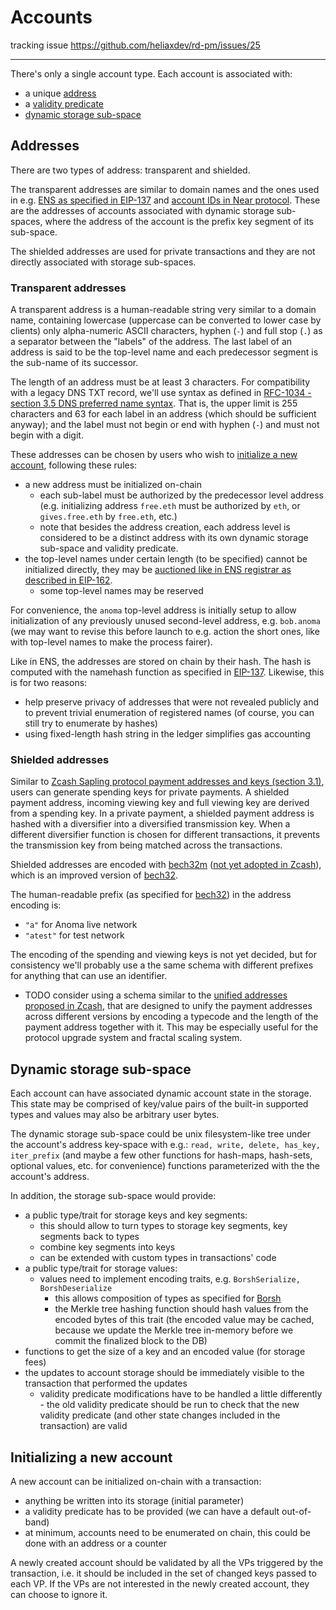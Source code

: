 # Accounts

tracking issue <https://github.com/heliaxdev/rd-pm/issues/25>

---

There's only a single account type. Each account is associated with:
- a unique [address](#addresses)
- a [validity predicate](./vp.md)
- [dynamic storage sub-space](#dynamic-storage-sub-space)

## Addresses

There are two types of address: transparent and shielded. 

The transparent addresses are similar to domain names and the ones used in e.g. [ENS as specified in EIP-137](https://eips.ethereum.org/EIPS/eip-137) and [account IDs in Near protocol](https://nomicon.io/DataStructures/Account.html). These are the addresses of accounts associated with dynamic storage sub-spaces, where the address of the account is the prefix key segment of its sub-space.

The shielded addresses are used for private transactions and they are not directly associated with storage sub-spaces.

### Transparent addresses

A transparent address is a human-readable string very similar to a domain name, containing lowercase (uppercase can be converted to lower case by clients) only alpha-numeric ASCII characters, hyphen (`-`) and full stop (`.`) as a separator between the "labels" of the address. The last label of an address is said to be the top-level name and each predecessor segment is the sub-name of its successor.

The length of an address must be at least 3 characters. For compatibility with a legacy DNS TXT record, we'll use syntax as defined in [RFC-1034 - section 3.5 DNS preferred name syntax](https://www.ietf.org/rfc/rfc1034.txt). That is, the upper limit is 255 characters and 63 for each label in an address (which should be sufficient anyway); and the label must not begin or end with hyphen (`-`) and must not begin with a digit.

These addresses can be chosen by users who wish to [initialize a new account](#initializing-a-new-account), following these rules:

- a new address must be initialized on-chain
  - each sub-label must be authorized by the predecessor level address (e.g. initializing address `free.eth` must be authorized by `eth`, or `gives.free.eth` by `free.eth`, etc.) 
  - note that besides the address creation, each address level is considered to be a distinct address with its own dynamic storage sub-space and validity predicate.
- the top-level names under certain length (to be specified) cannot be initialized directly, they may be [auctioned like in ENS registrar as described in EIP-162](https://eips.ethereum.org/EIPS/eip-162).
  - some top-level names may be reserved

For convenience, the `anoma` top-level address is initially setup to allow initialization of any previously unused second-level address, e.g. `bob.anoma` (we may want to revise this before launch to e.g. action the short ones, like with top-level names to make the process fairer).

Like in ENS, the addresses are stored on chain by their hash. The hash is computed with the namehash function as specified in [EIP-137](https://eips.ethereum.org/EIPS/eip-137#namehash-algorithm). Likewise, this is for two reasons:
- help preserve privacy of addresses that were not revealed publicly and to prevent trivial enumeration of registered names (of course, you can still try to enumerate by hashes)
- using fixed-length hash string in the ledger simplifies gas accounting

### Shielded addresses

Similar to [Zcash Sapling protocol payment addresses and keys (section 3.1)](https://raw.githubusercontent.com/zcash/zips/master/protocol/protocol.pdf), users can generate spending keys for private payments. A shielded payment address, incoming viewing key and full viewing key are derived from a spending key. In a private payment, a shielded payment address is hashed with a diversifier into a diversified transmission key. When a different diversifier function is chosen for different transactions, it prevents the transmission key from being matched across the transactions.

Shielded addresses are encoded with [bech32m](https://github.com/bitcoin/bips/blob/master/bip-0350.mediawiki) ([not yet adopted in Zcash](https://github.com/zcash/zips/issues/484)), which is an improved version of [bech32](https://github.com/bitcoin/bips/blob/master/bip-0173.mediawiki).

The human-readable prefix (as specified for [bech32](https://github.com/bitcoin/bips/blob/master/bip-0173.mediawiki#specification)) in the address encoding is:
- `"a"` for Anoma live network
- `"atest"` for test network

The encoding of the spending and viewing keys is not yet decided, but for consistency we'll probably use a the same schema with different prefixes for anything that can use an identifier.

- TODO consider using a schema similar to the [unified addresses proposed in Zcash](https://github.com/zcash/zips/issues/482), that are designed to unify the payment addresses across different versions by encoding a typecode and the length of the payment address together with it. This may be especially useful for the protocol upgrade system and fractal scaling system.

## Dynamic storage sub-space

Each account can have associated dynamic account state in the storage. This state may be comprised of key/value pairs of the built-in supported types and values may also be arbitrary user bytes.

The dynamic storage sub-space could be unix filesystem-like tree under the account's address key-space with e.g.: `read, write, delete, has_key, iter_prefix` (and maybe a few other functions for hash-maps, hash-sets, optional values, etc. for convenience) functions parameterized with the the account's address.

In addition, the storage sub-space would provide:
- a public type/trait for storage keys and key segments:
  - this should allow to turn types to storage key segments, key segments back to types
  - combine key segments into keys
  - can be extended with custom types in transactions' code
- a public type/trait for storage values:
  - values need to implement encoding traits, e.g. `BorshSerialize, BorshDeserialize`
    - this allows composition of types as specified for [Borsh](https://borsh.io)
    - the Merkle tree hashing function should hash values from the encoded bytes of this trait (the encoded value may be cached, because we update the Merkle tree in-memory before we commit the finalized block to the DB)
- functions to get the size of a key and an encoded value (for storage fees)
- the updates to account storage should be immediately visible to the transaction that performed the updates
  - validity predicate modifications have to be handled a little differently - the old validity predicate should be run to check that the new validity predicate (and other state changes included in the transaction) are valid

## Initializing a new account

A new account can be initialized on-chain with a transaction:

- anything be written into its storage (initial parameter)
- a validity predicate has to be provided (we can have a default out-of-band)
- at minimum, accounts need to be enumerated on chain, this could be done with an address or a counter

A newly created account should be validated by all the VPs triggered by the transaction, i.e. it should be included in the set of changed keys passed to each VP. If the VPs are not interested in the newly created account, they can choose to ignore it.
